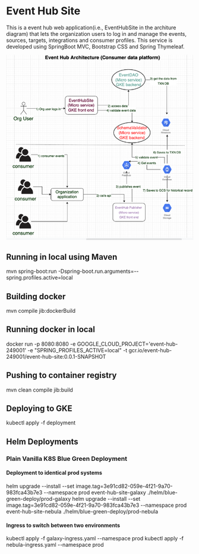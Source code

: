 # Event Hub Site
This is a event hub web application(i.e., EventHubSite in the architure diagram) that lets the organization users to log in and manage the events, sources, targets, integrations and consumer profiles. This service is developed using SpringBoot MVC, Bootstrap CSS and Spring Thymeleaf.

![alt text](Architecture.png)

## Running in local using Maven
mvn spring-boot:run -Dspring-boot.run.arguments=--spring.profiles.active=local

## Building docker
 mvn compile jib:dockerBuild

## Running docker in local
docker run -p 8080:8080 -e GOOGLE_CLOUD_PROJECT='event-hub-249001' -e "SPRING_PROFILES_ACTIVE=local" -t gcr.io/event-hub-249001/event-hub-site:0.0.1-SNAPSHOT

## Pushing to container registry
mvn clean compile jib:build

## Deploying to GKE
kubectl apply -f deployment

## Helm Deployments
### Plain Vanilla K8S Blue Green Deployment
#### Deployment to identical prod systems
helm upgrade --install --set image.tag=3e91cd82-059e-4f21-9a70-983fca43b7e3 --namespace prod event-hub-site-galaxy ./helm/blue-green-deploy/prod-galaxy 
helm upgrade --install --set image.tag=3e91cd82-059e-4f21-9a70-983fca43b7e3 --namespace prod event-hub-site-nebula ./helm/blue-green-deploy/prod-nebula 
#### Ingress to switch between two environments
kubectl apply -f galaxy-ingress.yaml --namespace prod
kubectl apply -f nebula-ingress.yaml --namespace prod
